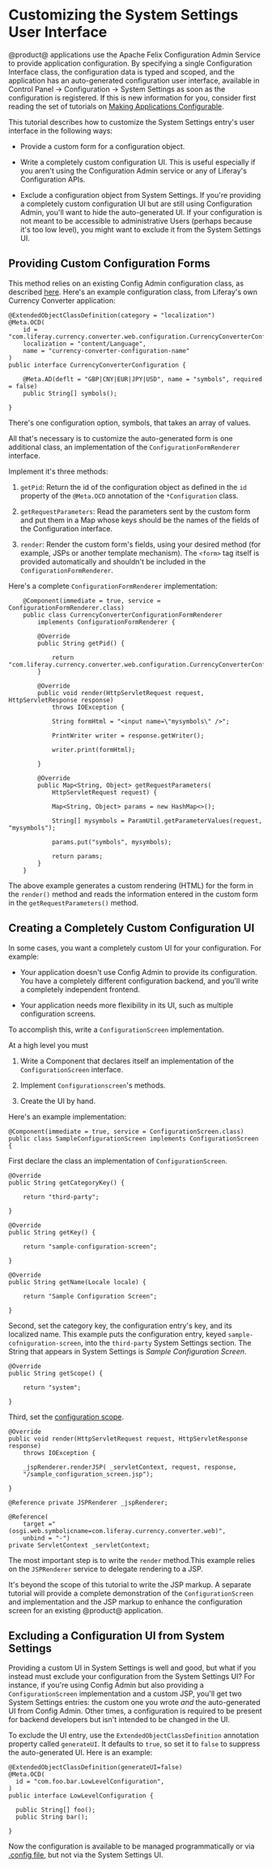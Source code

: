 # Customizing the System Settings User Interface

@product@ applications use the Apache Felix Configuration Admin Service to
provide application configuration. By specifying a single Configuration
Interface class, the configuration data is typed and scoped, and the application
has an auto-generated configuration user interface, available in Control Panel &rarr;
Configuration &rarr; System Settings as soon as the configuration is registered.
If this is new information for you, consider first reading the set of tutorials
on 
[Making Applications Configurable](/discover/deployment/-/knowledge_base/7-1/making-applications-configurable).

This tutorial describes how to customize the System Settings entry's user
interface in the following ways:

- Provide a custom form for a configuration object.

- Write a completely custom configuration UI. This is useful especially if you
    aren't using the Configuration Admin service or any of Liferay's
    Configuration APIs.

- Exclude a configuration object from System Settings. If you're providing a
    completely custom configuration UI but are still using Configuration Admin,
    you'll want to hide the auto-generated UI. If your configuration is not
    meant to be accessible to administrative Users (perhaps because it's too low
    level), you might want to exclude it from the System Settings UI.

## Providing Custom Configuration Forms

This method relies on an existing Config Admin configuration class, as described
[here](/develop/tutorials/-/knowledge_base/7-1/making-applications-configurable). 
Here's an example configuration class, from Liferay's own Currency Converter
application:

    @ExtendedObjectClassDefinition(category = "localization")
    @Meta.OCD(
        id = "com.liferay.currency.converter.web.configuration.CurrencyConverterConfiguration",
        localization = "content/Language",
        name = "currency-converter-configuration-name"
    )
    public interface CurrencyConverterConfiguration {

        @Meta.AD(deflt = "GBP|CNY|EUR|JPY|USD", name = "symbols", required = false)
        public String[] symbols();

    }

There's one configuration option, symbols, that takes an array of values. 

All that's necessary is to customize the auto-generated form is one additional
class, an implementation of the `ConfigurationFormRenderer` interface.

Implement it's three methods:

1.  `getPid`: Return the id of the configuration object as defined in the `id`
    property of the `@Meta.OCD` annotation of the `*Configuration` class.

2.  `getRequestParameters`: Read the parameters sent by the custom form and put
    them in a Map whose keys should be the names of the fields of the
    Configuration interface.

3.  `render`: Render the custom form's fields, using your desired method (for
    example, JSPs or another template mechanism). The `<form>` tag itself is
    provided automatically and shouldn't be included in the
    `ConfigurationFormRenderer`.

Here's a complete `ConfigurationFormRenderer` implementation:

        @Component(immediate = true, service = ConfigurationFormRenderer.class)
        public class CurrencyConverterConfigurationFormRenderer
            implements ConfigurationFormRenderer {

            @Override
            public String getPid() {

                return "com.liferay.currency.converter.web.configuration.CurrencyConverterConfiguration";
            }

            @Override
            public void render(HttpServletRequest request, HttpServletResponse response)
                throws IOException {

                String formHtml = "<input name=\"mysymbols\" />";

                PrintWriter writer = response.getWriter();

                writer.print(formHtml);

            }

            @Override
            public Map<String, Object> getRequestParameters(
                HttpServletRequest request) {

                Map<String, Object> params = new HashMap<>();

                String[] mysymbols = ParamUtil.getParameterValues(request, "mysymbols");

                params.put("symbols", mysymbols);

                return params;
            }
        }

The above example generates a custom rendering (HTML) for the form in the
`render()` method and reads the information entered in the custom form in the
`getRequestParameters()` method.

## Creating a Completely Custom Configuration UI

In some cases, you want a completely custom UI for your configuration. For
example: 

- Your application doesn't use Config Admin to provide its configuration. You
    have a completely different configuration backend, and you'll write a
    completely independent frontend.

- Your application needs more flexibility in its UI, such as multiple
    configuration screens.

To accomplish this, write a `ConfigurationScreen` implementation.

At a high level you must

1.  Write a Component that declares itself an implementation of the
    `ConfigurationScreen` interface.

2.  Implement `Configurationscreen`'s methods.

3.  Create the UI by hand.

Here's an example implementation:

    @Component(immediate = true, service = ConfigurationScreen.class) 
    public class SampleConfigurationScreen implements ConfigurationScreen {

First declare the class an implementation of `ConfigurationScreen`.

    @Override 
    public String getCategoryKey() { 

        return "third-party"; 
        
    }

    @Override 
    public String getKey() { 
    
        return "sample-configuration-screen"; 
        
    }

    @Override 
    public String getName(Locale locale) { 
    
        return "Sample Configuration Screen"; 

    }

Second, set the category key, the configuration entry's key, and its localized
name. This example puts the configuration entry, keyed
`sample-cofniguration-screen`, into the `third-party` System Settings section.
The String that appears in System Settings is _Sample Configuration Screen_.

    @Override 
    public String getScope() { 
    
        return "system"; 
        
    }

Third, set the 
[configuration scope](/develop/tutorials/-/knowledge_base/7-1/scoping-configurations).

    @Override 
    public void render(HttpServletRequest request, HttpServletResponse response) 
        throws IOException {

        _jspRenderer.renderJSP( _servletContext, request, response,
        "/sample_configuration_screen.jsp"); 
        
    }

    @Reference private JSPRenderer _jspRenderer;

    @Reference(
        target ="(osgi.web.symbolicname=com.liferay.currency.converter.web)", 
        unbind = "-")
    private ServletContext _servletContext;

The most important step is to write the `render` method.This example relies on
the `JSPRenderer` service to delegate rendering to a JSP.

It's beyond the scope of this tutorial to write the JSP markup. A separate
tutorial will provide a complete demonstration of the `ConfigurationScreen` and
implementation and the JSP markup to enhance the configuration screen for an
existing @product@ application.

## Excluding a Configuration UI from System Settings

Providing a custom UI in System Settings is well and good, but what if you
instead must exclude your configuration from the System Settings UI? For
instance, if you're using Config Admin but also providing a
`ConfigurationScreen` implementation and a custom JSP, you'll get two System
Settings entries: the custom one you wrote _and_ the auto-generated UI from
Config Admin. Other times, a configuration is required to be present for backend
developers but isn't intended to be changed in the UI.

To exclude the UI entry, use the `ExtendedObjectClassDefinition` annotation
property called `generateUI`. It defaults to `true`, so set it to `false` to
suppress the auto-generated UI. Here is an example:

    @ExtendedObjectClassDefinition(generateUI=false)
    @Meta.OCD(
      id = "com.foo.bar.LowLevelConfiguration",
    )
    public interface LowLevelConfiguration {

      public String[] foo();
      public String bar();

    }

Now the configuration is available to be managed programmatically or via
[.config
file](/discover/portal/-/knowledge_base/7-1/understanding-system-configuration-files),
but not via the System Settings UI.
